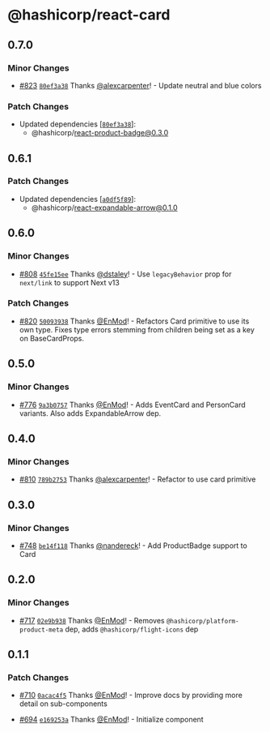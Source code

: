 # @hashicorp/react-card

## 0.7.0

### Minor Changes

- [#823](https://github.com/hashicorp/react-components/pull/823) [`80ef3a38`](https://github.com/hashicorp/react-components/commit/80ef3a38ba67e23ba2d019530fb57d218e9d8268) Thanks [@alexcarpenter](https://github.com/alexcarpenter)! - Update neutral and blue colors

### Patch Changes

- Updated dependencies [[`80ef3a38`](https://github.com/hashicorp/react-components/commit/80ef3a38ba67e23ba2d019530fb57d218e9d8268)]:
  - @hashicorp/react-product-badge@0.3.0

## 0.6.1

### Patch Changes

- Updated dependencies [[`a0df5f89`](https://github.com/hashicorp/react-components/commit/a0df5f899ac43033032bbe0559f53b6897ae0ca1)]:
  - @hashicorp/react-expandable-arrow@0.1.0

## 0.6.0

### Minor Changes

- [#808](https://github.com/hashicorp/react-components/pull/808) [`45fe15ee`](https://github.com/hashicorp/react-components/commit/45fe15eec86e09d324624b0398e81edd92b3af37) Thanks [@dstaley](https://github.com/dstaley)! - Use `legacyBehavior` prop for `next/link` to support Next v13

### Patch Changes

- [#820](https://github.com/hashicorp/react-components/pull/820) [`50093938`](https://github.com/hashicorp/react-components/commit/50093938f070e489c94e866097b7278b78f72a4c) Thanks [@EnMod](https://github.com/EnMod)! - Refactors Card primitive to use its own type. Fixes type errors stemming from children being set as a key on BaseCardProps.

## 0.5.0

### Minor Changes

- [#776](https://github.com/hashicorp/react-components/pull/776) [`9a3b0757`](https://github.com/hashicorp/react-components/commit/9a3b0757b6c6067c2413203cf7495bc5fcf9cfd6) Thanks [@EnMod](https://github.com/EnMod)! - Adds EventCard and PersonCard variants. Also adds ExpandableArrow dep.

## 0.4.0

### Minor Changes

- [#810](https://github.com/hashicorp/react-components/pull/810) [`789b2753`](https://github.com/hashicorp/react-components/commit/789b2753f10cd20a0f3c936421036ec22601f232) Thanks [@alexcarpenter](https://github.com/alexcarpenter)! - Refactor to use card primitive

## 0.3.0

### Minor Changes

- [#748](https://github.com/hashicorp/react-components/pull/748) [`be14f118`](https://github.com/hashicorp/react-components/commit/be14f118a5fc62b0abbee8d8ba23b5cb3c87e38e) Thanks [@nandereck](https://github.com/nandereck)! - Add ProductBadge support to Card

## 0.2.0

### Minor Changes

- [#717](https://github.com/hashicorp/react-components/pull/717) [`02e9b938`](https://github.com/hashicorp/react-components/commit/02e9b9386d16f7930c5864ed39fea35c0594a087) Thanks [@EnMod](https://github.com/EnMod)! - Removes `@hashicorp/platform-product-meta` dep, adds `@hashicorp/flight-icons` dep

## 0.1.1

### Patch Changes

- [#710](https://github.com/hashicorp/react-components/pull/710) [`0acac4f5`](https://github.com/hashicorp/react-components/commit/0acac4f5a105761c2f59c76b8630d4292bebf662) Thanks [@EnMod](https://github.com/EnMod)! - Improve docs by providing more detail on sub-components

* [#694](https://github.com/hashicorp/react-components/pull/694) [`e169253a`](https://github.com/hashicorp/react-components/commit/e169253aeca8ea37af98f0dc712bf8969175e5ae) Thanks [@EnMod](https://github.com/EnMod)! - Initialize component
